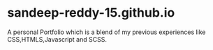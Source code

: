# sandeep-reddy-15.github.io

A personal Portfolio which is a blend of my previous experiences like CSS,HTMLS,Javascript and SCSS.
